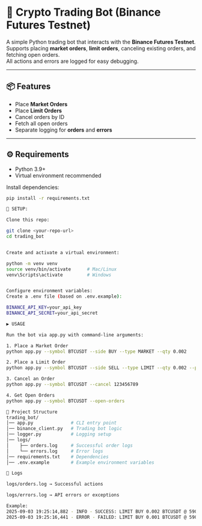 # 🚀 Crypto Trading Bot (Binance Futures Testnet)

A simple Python trading bot that interacts with the **Binance Futures Testnet**.  
Supports placing **market orders**, **limit orders**, canceling existing orders, and fetching open orders.  
All actions and errors are logged for easy debugging.

---

## 📦 Features
- Place **Market Orders**
- Place **Limit Orders**
- Cancel orders by ID
- Fetch all open orders
- Separate logging for **orders** and **errors**

---

## ⚙️ Requirements
- Python 3.9+
- Virtual environment recommended

Install dependencies:
```bash
pip install -r requirements.txt

🔑 SETUP:

Clone this repo:

git clone <your-repo-url>
cd trading_bot


Create and activate a virtual environment:

python -m venv venv
source venv/bin/activate      # Mac/Linux
venv\Scripts\activate         # Windows


Configure environment variables:
Create a .env file (based on .env.example):

BINANCE_API_KEY=your_api_key
BINANCE_API_SECRET=your_api_secret

▶️ USAGE

Run the bot via app.py with command-line arguments:

1. Place a Market Order
python app.py --symbol BTCUSDT --side BUY --type MARKET --qty 0.002

2. Place a Limit Order
python app.py --symbol BTCUSDT --side SELL --type LIMIT --qty 0.002 --price 60000

3. Cancel an Order
python app.py --symbol BTCUSDT --cancel 123456789

4. Get Open Orders
python app.py --symbol BTCUSDT --open-orders

📂 Project Structure
trading_bot/
│── app.py              # CLI entry point
│── binance_client.py   # Trading bot logic
│── logger.py           # Logging setup
│── logs/
│    ├── orders.log     # Successful order logs
│    └── errors.log     # Error logs
│── requirements.txt    # Dependencies
│── .env.example        # Example environment variables

📜 Logs

logs/orders.log → Successful actions

logs/errors.log → API errors or exceptions

Example:
2025-09-03 19:25:14,882 - INFO - SUCCESS: LIMIT BUY 0.002 BTCUSDT @ 59050 (orderId=5637004759)
2025-09-03 19:25:16,441 - ERROR - FAILED: LIMIT BUY 0.001 BTCUSDT @ 59050 → {"code": -4164, "msg": "Order's notional must be no smaller than 100"}
